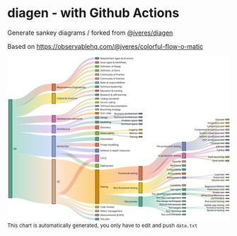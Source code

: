 # diagen - with Github Actions
Generate sankey diagrams / forked from [@jveres/diagen](https://github.com/jveres/diagen)

Based on https://observablehq.com/@jveres/colorful-flow-o-matic

<img align="left" src="https://github.com/jveres/diagen-QA/blob/main/chart.svg?raw=true" />

<small>This chart is automatically generated, you only have to edit and push `data.txt`</small>
